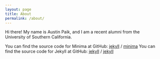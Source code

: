 ```yaml
---
layout: page
title: About
permalink: /about/
---
```


Hi there!  My name is Austin Paik, and I am a recent alumni from the University of Southern California.  



You can find the source code for Minima at GitHub:
[jekyll][jekyll-organization] /
[minima](https://github.com/jekyll/minima)
You can find the source code for Jekyll at GitHub:
[jekyll][jekyll-organization] /
[jekyll](https://github.com/jekyll/jekyll)


[jekyll-organization]: https://github.com/jekyll
